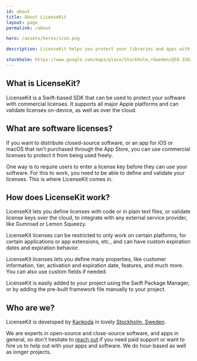 ```yaml
---
id: about
title: About LicenseKit
layout: page
permalink: /about

hero: /assets/heros/icon.png

description: LicenseKit helps you protect your libraries and apps with commercial licenses.

stockholm: https://www.google.com/maps/place/Stockholm,+Sweden/@59.3262131,17.8172499,11z/data=!3m1!4b1!4m6!3m5!1s0x465f763119640bcb:0xa80d27d3679d7766!8m2!3d59.3293235!4d18.0685808!16zL20vMDZteHM
---
```



## What is LicenseKit?

LicenseKit is a Swift-based SDK that can be used to protect your software with commercial licenses. It supports all major Apple platforms and can validate licenses on-device, as well as over the cloud.


## What are software licenses?

If you want to distribute closed-source software, or an app for iOS or macOS that isn't purchased through the App Store, you can use commercial licenses to protect it from being used freely.

One way is to require users to enter a license key before they can use your software. For this to work, you need to be able to define and validate your licenses. This is where LicenseKit comes in.


## How does LicenseKit work?

LicenseKit lets you define licenses with code or in plain text files, or validate license keys over the cloud, to integrate with any external service provider, like Gumroad or Lemon Squeezy.

LicenseKit licenses can be restricted to only work on certain platforms, for certain applications or app extensions, etc., and can have custom expiration dates and expiration behavior. 

LicenseKit licenses lets you define many properties, like customer information, tier, activation and expiration date, features, and much more. You can also use custom fields if needed.

LicenseKit is easily added to your project using the Swift Package Manager, or by adding the pre-built framework file manually to your project.


## Who are we?

LicenseKit is developed by [Kankoda](https://kankoda.com) in lovely [Stockholm, Sweden]({{page.stockholm}}). 

We are experts in open-source and close-source software, and apps in general, so don't hesitate to [reach out](mailto:{{site.email}}) if you need paid support or want to hire us to help out with your apps and software. We do hour-based as well as longer projects.